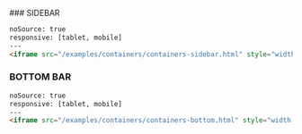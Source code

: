 ### SIDEBAR

```html
noSource: true
responsive: [tablet, mobile]
---
<iframe src="/examples/containers/containers-sidebar.html" style="width: 100%; height: 100%;">
```

### BOTTOM BAR

```html
noSource: true
responsive: [tablet, mobile]
---
<iframe src="/examples/containers/containers-bottom.html" style="width: 100%; height: 100%;">
```
